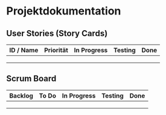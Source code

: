 # Projektdokumentation

## User Stories (Story Cards)

| ID / Name | Priorität | In Progress | Testing | Done |
| ------- | ------- | ------- | ------- | ------- |
|         |         |         |         |         |
|         |         |         |         |         |
|         |         |         |         |         |

## Scrum Board

| Backlog | To Do | In Progress | Testing | Done |
| ------- | ------- | ------- | ------- | ------- |
|         |         |         |         |         |
|         |         |         |         |         |
|         |         |         |         |         |

